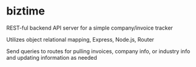 # biztime
REST-ful backend API server for a simple company/invoice tracker

Utilizes object relational mapping, Express, Node.js, Router

Send queries to routes for pulling invoices, company info, or industry info and updating information as needed
